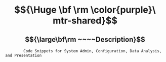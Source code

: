 # $${\Huge \bf \rm \color{purple}\ mtr-shared}$$

## $${\large\bf\rm ~~~~Description}$$ 

            Code Snippets for System Admin, Configuration, Data Analysis, and Presentation
